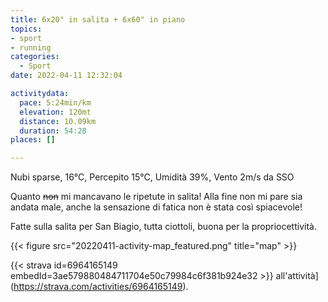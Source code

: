```yaml
---
title: 6x20" in salita + 6x60" in piano 
topics:
- sport
- running
categories: 
  - Sport
date: 2022-04-11 12:32:04

activitydata:
  pace: 5:24min/km
  elevation: 120mt
  distance: 10.09km
  duration: 54:28
places: []

---
```


Nubi sparse, 16°C, Percepito 15°C, Umidità 39%, Vento 2m/s da SSO

<!--more-->

Quanto ~~non~~ mi mancavano le ripetute in salita! Alla fine non mi pare sia andata male, anche la sensazione di fatica non è stata così spiacevole!

Fatte sulla salita per San Biagio, tutta ciottoli, buona per la propriocettività.

{{<  figure src="20220411-activity-map_featured.png" title="map" >}}

{{< strava id=6964165149 embedId=3ae579880484711704e50c79984c6f381b924e32 >}} all'attività](https://strava.com/activities/6964165149).
